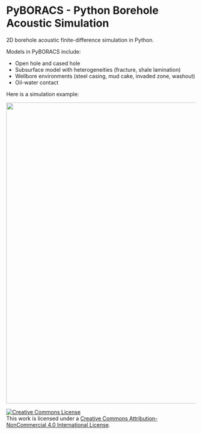 # PyBORACS - Python Borehole Acoustic Simulation

2D borehole acoustic finite-difference simulation in Python. 

Models in PyBORACS include:
* Open hole and cased hole
* Subsurface model with heterogeneities (fracture, shale lamination)
* Wellbore environments (steel casing, mud cake, invaded zone, washout)
* Oil-water contact

Here is a simulation example:



<div>
<img src="https://user-images.githubusercontent.com/51282928/129763393-48975d22-5941-4398-bfe4-4aebbd88f695.png" width="800"/>
</div>

<a rel="license" href="http://creativecommons.org/licenses/by-nc/4.0/"><img alt="Creative Commons License" style="border-width:0" src="https://i.creativecommons.org/l/by-nc/4.0/88x31.png" /></a><br />This work is licensed under a <a rel="license" href="http://creativecommons.org/licenses/by-nc/4.0/">Creative Commons Attribution-NonCommercial 4.0 International License</a>.
